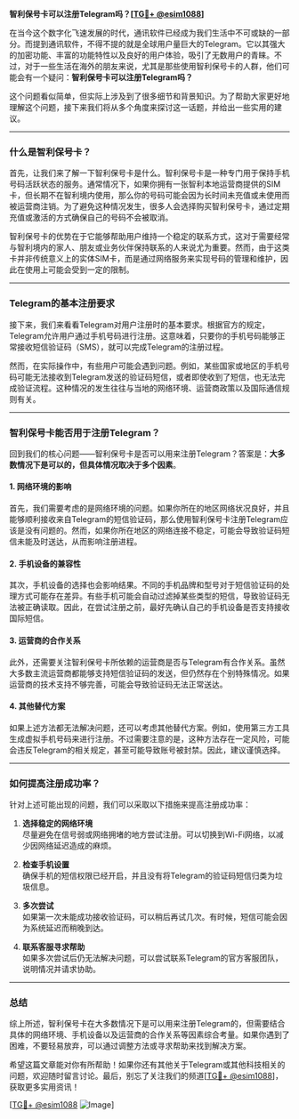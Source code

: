 **智利保号卡可以注册Telegram吗？[[TG💪+ @esim1088](https://t.me/s/esim1088)]**

在当今这个数字化飞速发展的时代，通讯软件已经成为我们生活中不可或缺的一部分。而提到通讯软件，不得不提的就是全球用户量巨大的Telegram。它以其强大的加密功能、丰富的功能特性以及良好的用户体验，吸引了无数用户的青睐。不过，对于一些生活在海外的朋友来说，尤其是那些使用智利保号卡的人群，他们可能会有一个疑问：**智利保号卡可以注册Telegram吗？**

这个问题看似简单，但实际上涉及到了很多细节和背景知识。为了帮助大家更好地理解这个问题，接下来我们将从多个角度来探讨这一话题，并给出一些实用的建议。

---

### 什么是智利保号卡？

首先，让我们来了解一下智利保号卡是什么。智利保号卡是一种专门用于保持手机号码活跃状态的服务。通常情况下，如果你拥有一张智利本地运营商提供的SIM卡，但长期不在智利境内使用，那么你的号码可能会因为长时间未充值或未使用而被运营商注销。为了避免这种情况发生，很多人会选择购买智利保号卡，通过定期充值或激活的方式确保自己的号码不会被取消。

智利保号卡的优势在于它能够帮助用户维持一个稳定的联系方式，这对于需要经常与智利境内的家人、朋友或业务伙伴保持联系的人来说尤为重要。然而，由于这类卡并非传统意义上的实体SIM卡，而是通过网络服务来实现号码的管理和维护，因此在使用上可能会受到一定的限制。

---

### Telegram的基本注册要求

接下来，我们来看看Telegram对用户注册时的基本要求。根据官方的规定，Telegram允许用户通过手机号码进行注册。这意味着，只要你的手机号码能够正常接收短信验证码（SMS），就可以完成Telegram的注册过程。

然而，在实际操作中，有些用户可能会遇到问题。例如，某些国家或地区的手机号码可能无法接收到Telegram发送的验证码短信，或者即使收到了短信，也无法完成验证流程。这种情况的发生往往与当地的网络环境、运营商政策以及国际通信规则有关。

---

### 智利保号卡能否用于注册Telegram？

回到我们的核心问题——智利保号卡是否可以用来注册Telegram？答案是：**大多数情况下是可以的，但具体情况取决于多个因素**。

#### 1. 网络环境的影响

首先，我们需要考虑的是网络环境的问题。如果你所在的地区网络状况良好，并且能够顺利接收来自Telegram的短信验证码，那么使用智利保号卡注册Telegram应该是没有问题的。然而，如果你所在地区的网络连接不稳定，可能会导致验证码短信未能及时送达，从而影响注册进程。

#### 2. 手机设备的兼容性

其次，手机设备的选择也会影响结果。不同的手机品牌和型号对于短信验证码的处理方式可能存在差异。有些手机可能会自动过滤掉某些类型的短信，导致验证码无法被正确读取。因此，在尝试注册之前，最好先确认自己的手机设备是否支持接收国际短信。

#### 3. 运营商的合作关系

此外，还需要关注智利保号卡所依赖的运营商是否与Telegram有合作关系。虽然大多数主流运营商都能够支持短信验证码的发送，但仍然存在个别特殊情况。如果运营商的技术支持不够完善，可能会导致验证码无法正常送达。

#### 4. 其他替代方案

如果上述方法都无法解决问题，还可以考虑其他替代方案。例如，使用第三方工具生成虚拟手机号码来进行注册。不过需要注意的是，这种方法存在一定风险，可能会违反Telegram的相关规定，甚至可能导致账号被封禁。因此，建议谨慎选择。

---

### 如何提高注册成功率？

针对上述可能出现的问题，我们可以采取以下措施来提高注册成功率：

1. **选择稳定的网络环境**  
   尽量避免在信号弱或网络拥堵的地方尝试注册。可以切换到Wi-Fi网络，以减少因网络延迟造成的麻烦。

2. **检查手机设置**  
   确保手机的短信权限已经开启，并且没有将Telegram的验证码短信归类为垃圾信息。

3. **多次尝试**  
   如果第一次未能成功接收验证码，可以稍后再试几次。有时候，短信可能会因为系统延迟而稍晚到达。

4. **联系客服寻求帮助**  
   如果多次尝试后仍无法解决问题，可以尝试联系Telegram的官方客服团队，说明情况并请求协助。

---

### 总结

综上所述，智利保号卡在大多数情况下是可以用来注册Telegram的，但需要结合具体的网络环境、手机设备以及运营商的合作关系等因素综合考量。如果你遇到了困难，不要轻易放弃，可以通过调整方法或寻求帮助来找到解决方案。

希望这篇文章能对你有所帮助！如果你还有其他关于Telegram或其他科技相关的问题，欢迎随时留言讨论。最后，别忘了关注我们的频道[[TG💪+ @esim1088](https://t.me/s/esim1088)]，获取更多实用资讯！

[[TG💪+ @esim1088](https://t.me/s/esim1088) ![Image](https://i.postimg.cc/4NQfJmqS/Snipaste-2025-05-13-00-14-12.png)]